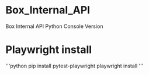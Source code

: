 # Box_Internal_API
Box Internal API Python Console Version

# Playwright install
'''python
pip install pytest-playwright
playwright install
'''
